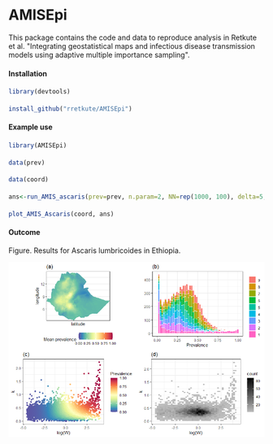# AMISEpi
 
This package contains the code and data to reproduce analysis in Retkute et al. "Integrating geostatistical maps and infectious disease transmission models using adaptive multiple importance sampling".

#### Installation

```r
library(devtools)

install_github("rretkute/AMISEpi")
``` 

#### Example use

```r
library(AMISEpi)

data(prev)

data(coord)

ans<-run_AMIS_ascaris(prev=prev, n.param=2, NN=rep(1000, 100), delta=5, ESS.R=2000)

plot_AMIS_Ascaris(coord, ans)
``` 

#### Outcome
Figure. Results  for  Ascaris  lumbricoides  in  Ethiopia.  

![](pkg_img.png)
